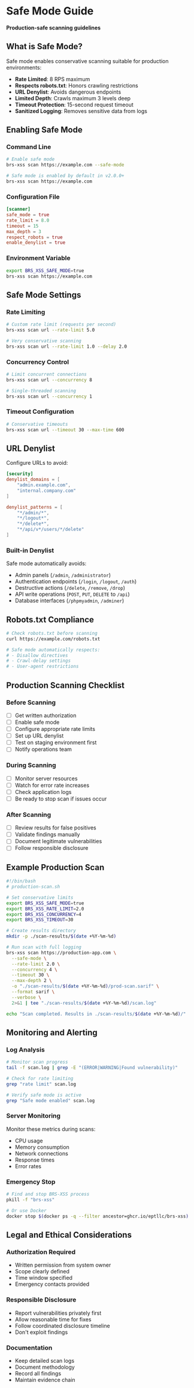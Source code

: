 # Safe Mode Guide

**Production-safe scanning guidelines**

## What is Safe Mode?

Safe mode enables conservative scanning suitable for production environments:

- **Rate Limited**: 8 RPS maximum
- **Respects robots.txt**: Honors crawling restrictions  
- **URL Denylist**: Avoids dangerous endpoints
- **Limited Depth**: Crawls maximum 3 levels deep
- **Timeout Protection**: 15-second request timeout
- **Sanitized Logging**: Removes sensitive data from logs

## Enabling Safe Mode

### Command Line
```bash
# Enable safe mode
brs-xss scan https://example.com --safe-mode

# Safe mode is enabled by default in v2.0.0+
brs-xss scan https://example.com
```

### Configuration File
```toml
[scanner]
safe_mode = true
rate_limit = 8.0
timeout = 15
max_depth = 3
respect_robots = true
enable_denylist = true
```

### Environment Variable
```bash
export BRS_XSS_SAFE_MODE=true
brs-xss scan https://example.com
```

## Safe Mode Settings

### Rate Limiting
```bash
# Custom rate limit (requests per second)
brs-xss scan url --rate-limit 5.0

# Very conservative scanning
brs-xss scan url --rate-limit 1.0 --delay 2.0
```

### Concurrency Control
```bash
# Limit concurrent connections
brs-xss scan url --concurrency 8

# Single-threaded scanning
brs-xss scan url --concurrency 1
```

### Timeout Configuration
```bash
# Conservative timeouts
brs-xss scan url --timeout 30 --max-time 600
```

## URL Denylist

Configure URLs to avoid:

```toml
[security]
denylist_domains = [
    "admin.example.com",
    "internal.company.com"
]

denylist_patterns = [
    "*/admin/*",
    "*/logout*",
    "*/delete*",
    "*/api/v*/users/*/delete"
]
```

### Built-in Denylist
Safe mode automatically avoids:
- Admin panels (`/admin`, `/administrator`)
- Authentication endpoints (`/login`, `/logout`, `/auth`)
- Destructive actions (`/delete`, `/remove`, `/drop`)
- API write operations (`POST`, `PUT`, `DELETE` to `/api`)
- Database interfaces (`/phpmyadmin`, `/adminer`)

## Robots.txt Compliance

```bash
# Check robots.txt before scanning
curl https://example.com/robots.txt

# Safe mode automatically respects:
# - Disallow directives
# - Crawl-delay settings
# - User-agent restrictions
```

## Production Scanning Checklist

### Before Scanning
- [ ] Get written authorization
- [ ] Enable safe mode
- [ ] Configure appropriate rate limits
- [ ] Set up URL denylist
- [ ] Test on staging environment first
- [ ] Notify operations team

### During Scanning
- [ ] Monitor server resources
- [ ] Watch for error rate increases
- [ ] Check application logs
- [ ] Be ready to stop scan if issues occur

### After Scanning
- [ ] Review results for false positives
- [ ] Validate findings manually
- [ ] Document legitimate vulnerabilities
- [ ] Follow responsible disclosure

## Example Production Scan

```bash
#!/bin/bash
# production-scan.sh

# Set conservative limits
export BRS_XSS_SAFE_MODE=true
export BRS_XSS_RATE_LIMIT=2.0
export BRS_XSS_CONCURRENCY=4
export BRS_XSS_TIMEOUT=30

# Create results directory
mkdir -p ./scan-results/$(date +%Y-%m-%d)

# Run scan with full logging
brs-xss scan https://production-app.com \
  --safe-mode \
  --rate-limit 2.0 \
  --concurrency 4 \
  --timeout 30 \
  --max-depth 2 \
  -o "./scan-results/$(date +%Y-%m-%d)/prod-scan.sarif" \
  --format sarif \
  --verbose \
  2>&1 | tee "./scan-results/$(date +%Y-%m-%d)/scan.log"

echo "Scan completed. Results in ./scan-results/$(date +%Y-%m-%d)/"
```

## Monitoring and Alerting

### Log Analysis
```bash
# Monitor scan progress
tail -f scan.log | grep -E "(ERROR|WARNING|Found vulnerability)"

# Check for rate limiting
grep "rate limit" scan.log

# Verify safe mode is active
grep "Safe mode enabled" scan.log
```

### Server Monitoring
Monitor these metrics during scans:
- CPU usage
- Memory consumption  
- Network connections
- Response times
- Error rates

### Emergency Stop
```bash
# Find and stop BRS-XSS process
pkill -f "brs-xss"

# Or use Docker
docker stop $(docker ps -q --filter ancestor=ghcr.io/eptllc/brs-xss)
```

## Legal and Ethical Considerations

### Authorization Required
- Written permission from system owner
- Scope clearly defined
- Time window specified
- Emergency contacts provided

### Responsible Disclosure
- Report vulnerabilities privately first
- Allow reasonable time for fixes
- Follow coordinated disclosure timeline
- Don't exploit findings

### Documentation
- Keep detailed scan logs
- Document methodology
- Record all findings
- Maintain evidence chain
